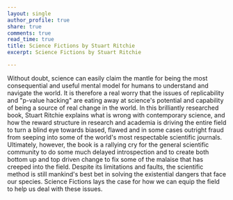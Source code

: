 ```yaml
---
layout: single
author_profile: true
share: true
comments: true
read_time: true
title: Science Fictions by Stuart Ritchie
excerpt: Science Fictions by Stuart Ritchie

---
```


Without doubt, science can easily claim the mantle for being the most consequential
and useful mental model for humans to understand and navigate the world. It is
therefore a real worry that the issues of replicability and "p-value hacking" are
eating away at science's potential and capability of being a source of real
change in the world. In this brilliantly researched book, Stuart Ritchie explains
what is wrong with contemporary science, and how the reward structure in research
and academia is driving the entire field to turn a blind eye towards biased,
flawed and in some cases outright fraud from seeping into some of the world's
most respectable scientific journals. Ultimately, however, the book is a rallying
cry for the general scientific community to do some much delayed introspection
and to create both bottom up and top driven change to fix some of the malaise
that has creeped into the field. Despite its limitations and faults, the scientific
method is still mankind's best bet in solving the existential dangers that face
our species. Science Fictions lays the case for how we can equip the field to
help us deal with these issues.
